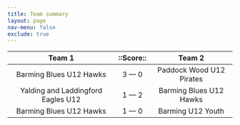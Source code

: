 ```yaml
---
title: Team summary
layout: page
nav-menu: false
exclude: true
---
```




|               Team 1               |  ::Score::  |          Team 2          |
|:----------------------------------:|:-----------:|:------------------------:|
|      Barming Blues U12 Hawks       | 3 &mdash; 0 | Paddock Wood U12 Pirates |
| Yalding and Laddingford Eagles U12 | 1 &mdash; 2 | Barming Blues U12 Hawks  |
|      Barming Blues U12 Hawks       | 1 &mdash; 0 |    Barming U12 Youth     |

 <br /><br /><br />